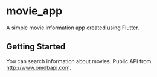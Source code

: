 # movie_app

A simple movie information app created using Flutter.

## Getting Started

You can search information about movies.
Public API from http://www.omdbapi.com.
